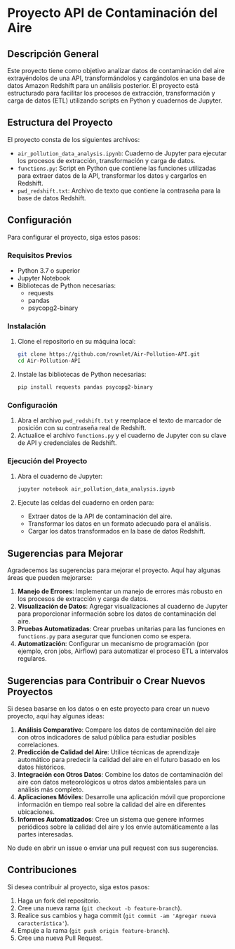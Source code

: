 # Proyecto API de Contaminación del Aire

## Descripción General
Este proyecto tiene como objetivo analizar datos de contaminación del aire extrayéndolos de una API, transformándolos y cargándolos en una base de datos Amazon Redshift para un análisis posterior. El proyecto está estructurado para facilitar los procesos de extracción, transformación y carga de datos (ETL) utilizando scripts en Python y cuadernos de Jupyter.

## Estructura del Proyecto
El proyecto consta de los siguientes archivos:

- `air_pollution_data_analysis.ipynb`: Cuaderno de Jupyter para ejecutar los procesos de extracción, transformación y carga de datos.
- `functions.py`: Script en Python que contiene las funciones utilizadas para extraer datos de la API, transformar los datos y cargarlos en Redshift.
- `pwd_redshift.txt`: Archivo de texto que contiene la contraseña para la base de datos Redshift.

## Configuración
Para configurar el proyecto, siga estos pasos:

### Requisitos Previos
- Python 3.7 o superior
- Jupyter Notebook
- Bibliotecas de Python necesarias:
  - requests
  - pandas
  - psycopg2-binary

### Instalación
1. Clone el repositorio en su máquina local:
    ```sh
    git clone https://github.com/rownlet/Air-Pollution-API.git
    cd Air-Pollution-API
    ```

2. Instale las bibliotecas de Python necesarias:
    ```sh
    pip install requests pandas psycopg2-binary
    ```

### Configuración
1. Abra el archivo `pwd_redshift.txt` y reemplace el texto de marcador de posición con su contraseña real de Redshift.
2. Actualice el archivo `functions.py` y el cuaderno de Jupyter con su clave de API y credenciales de Redshift.

### Ejecución del Proyecto
1. Abra el cuaderno de Jupyter:
    ```sh
    jupyter notebook air_pollution_data_analysis.ipynb
    ```

2. Ejecute las celdas del cuaderno en orden para:
   - Extraer datos de la API de contaminación del aire.
   - Transformar los datos en un formato adecuado para el análisis.
   - Cargar los datos transformados en la base de datos Redshift.

## Sugerencias para Mejorar
Agradecemos las sugerencias para mejorar el proyecto. Aquí hay algunas áreas que pueden mejorarse:

1. **Manejo de Errores**: Implementar un manejo de errores más robusto en los procesos de extracción y carga de datos.
2. **Visualización de Datos**: Agregar visualizaciones al cuaderno de Jupyter para proporcionar información sobre los datos de contaminación del aire.
3. **Pruebas Automatizadas**: Crear pruebas unitarias para las funciones en `functions.py` para asegurar que funcionen como se espera.
4. **Automatización**: Configurar un mecanismo de programación (por ejemplo, cron jobs, Airflow) para automatizar el proceso ETL a intervalos regulares.

## Sugerencias para Contribuir o Crear Nuevos Proyectos
Si desea basarse en los datos o en este proyecto para crear un nuevo proyecto, aquí hay algunas ideas:

1. **Análisis Comparativo**: Compare los datos de contaminación del aire con otros indicadores de salud pública para estudiar posibles correlaciones.
2. **Predicción de Calidad del Aire**: Utilice técnicas de aprendizaje automático para predecir la calidad del aire en el futuro basado en los datos históricos.
3. **Integración con Otros Datos**: Combine los datos de contaminación del aire con datos meteorológicos u otros datos ambientales para un análisis más completo.
4. **Aplicaciones Móviles**: Desarrolle una aplicación móvil que proporcione información en tiempo real sobre la calidad del aire en diferentes ubicaciones.
5. **Informes Automatizados**: Cree un sistema que genere informes periódicos sobre la calidad del aire y los envíe automáticamente a las partes interesadas.

No dude en abrir un issue o enviar una pull request con sus sugerencias.

## Contribuciones
Si desea contribuir al proyecto, siga estos pasos:

1. Haga un fork del repositorio.
2. Cree una nueva rama (`git checkout -b feature-branch`).
3. Realice sus cambios y haga commit (`git commit -am 'Agregar nueva característica'`).
4. Empuje a la rama (`git push origin feature-branch`).
5. Cree una nueva Pull Request.
